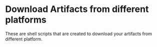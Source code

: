 # Download Artifacts from different platforms

These are shell scripts that are created to download your artifacts from different platform.
